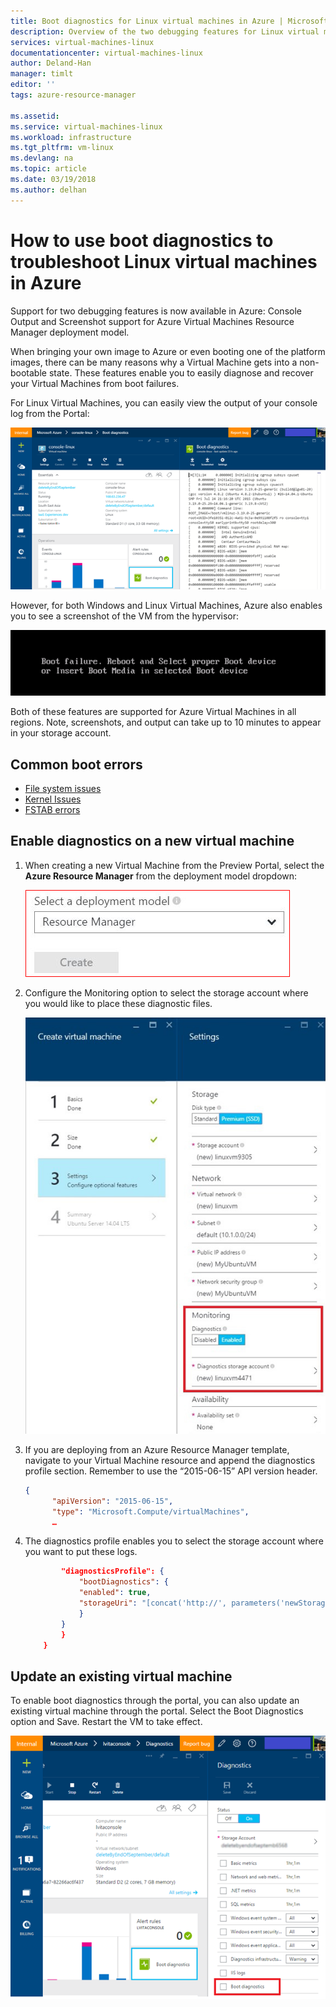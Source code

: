 ```yaml
---
title: Boot diagnostics for Linux virtual machines in Azure | Microsoft Doc
description: Overview of the two debugging features for Linux virtual machines in Azure
services: virtual-machines-linux
documentationcenter: virtual-machines-linux
author: Deland-Han
manager: timlt
editor: ''
tags: azure-resource-manager

ms.assetid:
ms.service: virtual-machines-linux
ms.workload: infrastructure
ms.tgt_pltfrm: vm-linux
ms.devlang: na
ms.topic: article
ms.date: 03/19/2018
ms.author: delhan
---
```

# How to use boot diagnostics to troubleshoot Linux virtual machines in Azure

Support for two debugging features is now available in Azure: Console Output and Screenshot support for Azure Virtual Machines Resource Manager deployment model. 

When bringing your own image to Azure or even booting one of the platform images, there can be many reasons why a Virtual Machine gets into a non-bootable state. These features enable you to easily diagnose and recover your Virtual Machines from boot failures.

For Linux Virtual Machines, you can easily view the output of your console log from the Portal:

![Azure portal](./media/boot-diagnostics/screenshot1.png)
 
However, for both Windows and Linux Virtual Machines, Azure also enables you to see a screenshot of the VM from the hypervisor:

![Error](./media/boot-diagnostics/screenshot2.png)

Both of these features are supported for Azure Virtual Machines in all regions. Note, screenshots, and output can take up to 10 minutes to appear in your storage account.

## Common boot errors

- [File system issues](https://support.microsoft.com/help/3213321/linux-recovery-cannot-ssh-to-linux-vm-due-to-file-system-errors-fsck) 
- [Kernel Issues](https://support.microsoft.com/help/4091524/how-recovery-azure-linux-vm-from-kernel-related-boot-related-issues/) 
- [FSTAB errors](https://support.microsoft.com/en-us/help/azure-linux-vm-cannot-start-because-of-fstab-errors)

## Enable diagnostics on a new virtual machine
1. When creating a new Virtual Machine from the Preview Portal, select the **Azure Resource Manager** from the deployment model dropdown:
 
    ![Resource Manager](./media/boot-diagnostics/screenshot3.jpg)

2. Configure the Monitoring option to select the storage account where you would like to place these diagnostic files.
 
    ![Create VM](./media/boot-diagnostics/screenshot4.jpg)

3. If you are deploying from an Azure Resource Manager template, navigate to your Virtual Machine resource and append the diagnostics profile section. Remember to use the “2015-06-15” API version header.

    ```json
    {
          "apiVersion": "2015-06-15",
          "type": "Microsoft.Compute/virtualMachines",
          … 
    ```

4. The diagnostics profile enables you to select the storage account where you want to put these logs.

    ```json
            "diagnosticsProfile": {
                "bootDiagnostics": {
                "enabled": true,
                "storageUri": "[concat('http://', parameters('newStorageAccountName'), '.blob.core.windows.net')]"
                }
            }
            }
        }
    ```

## Update an existing virtual machine

To enable boot diagnostics through the portal, you can also update an existing virtual machine through the portal. Select the Boot Diagnostics option and Save. Restart the VM to take effect.

![Update Existing VM](./media/boot-diagnostics/screenshot5.png)